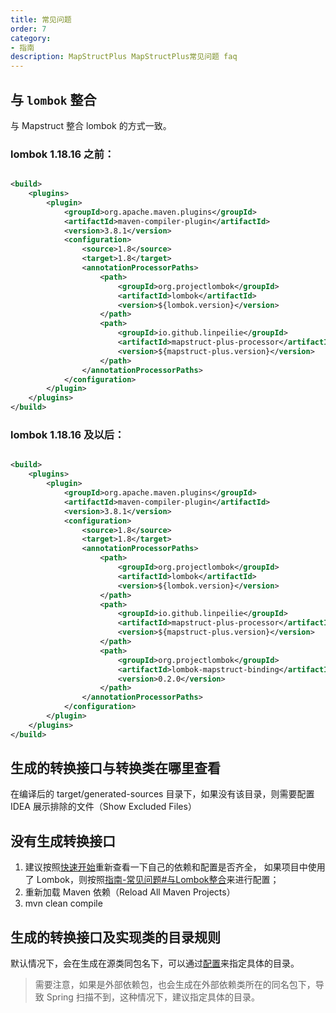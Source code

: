 ```yaml
---
title: 常见问题
order: 7
category:
- 指南
description: MapStructPlus MapStructPlus常见问题 faq
---
```


## 与 `lombok` 整合

与 Mapstruct 整合 lombok 的方式一致。

### lombok 1.18.16 之前：

```xml

<build>
    <plugins>
        <plugin>
            <groupId>org.apache.maven.plugins</groupId>
            <artifactId>maven-compiler-plugin</artifactId>
            <version>3.8.1</version>
            <configuration>
                <source>1.8</source>
                <target>1.8</target>
                <annotationProcessorPaths>
                    <path>
                        <groupId>org.projectlombok</groupId>
                        <artifactId>lombok</artifactId>
                        <version>${lombok.version}</version>
                    </path>
                    <path>
                        <groupId>io.github.linpeilie</groupId>
                        <artifactId>mapstruct-plus-processor</artifactId>
                        <version>${mapstruct-plus.version}</version>
                    </path>
                </annotationProcessorPaths>
            </configuration>
        </plugin>
    </plugins>
</build>
```

### lombok 1.18.16 及以后：

```xml

<build>
    <plugins>
        <plugin>
            <groupId>org.apache.maven.plugins</groupId>
            <artifactId>maven-compiler-plugin</artifactId>
            <version>3.8.1</version>
            <configuration>
                <source>1.8</source>
                <target>1.8</target>
                <annotationProcessorPaths>
                    <path>
                        <groupId>org.projectlombok</groupId>
                        <artifactId>lombok</artifactId>
                        <version>${lombok.version}</version>
                    </path>
                    <path>
                        <groupId>io.github.linpeilie</groupId>
                        <artifactId>mapstruct-plus-processor</artifactId>
                        <version>${mapstruct-plus.version}</version>
                    </path>
                    <path>
                        <groupId>org.projectlombok</groupId>
                        <artifactId>lombok-mapstruct-binding</artifactId>
                        <version>0.2.0</version>
                    </path>
                </annotationProcessorPaths>
            </configuration>
        </plugin>
    </plugins>
</build>
```

## 生成的转换接口与转换类在哪里查看

在编译后的 target/generated-sources 目录下，如果没有该目录，则需要配置 IDEA 展示排除的文件（Show Excluded Files）

## 没有生成转换接口

1. 建议按照[快速开始](/introduction/quick-start.html)重新查看一下自己的依赖和配置是否齐全，
如果项目中使用了 Lombok，则按照[指南-常见问题#与Lombok整合](/guide/faq.html)来进行配置；
2. 重新加载 Maven 依赖（Reload All Maven Projects）
3. mvn clean compile

## 生成的转换接口及实现类的目录规则

默认情况下，会在生成在源类同包名下，可以通过[配置](/guide/configuration.html)来指定具体的目录。

> 需要注意，如果是外部依赖包，也会生成在外部依赖类所在的同名包下，导致 Spring 扫描不到，这种情况下，建议指定具体的目录。